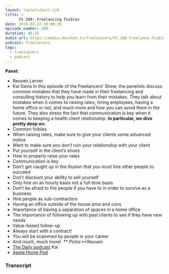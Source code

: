 ```yaml
---
layout: layouts/post.njk
title: >
      FS 289: Freelancing Foibles
date: 2018-03-22 10:00:26
episode_number: 289
duration: 46:35
audio_url: https://media.devchat.tv/freelancers/FS_289_Freelance_Foibles.mp3
podcast: freelancers
tags: 
  - freelancers
  - podcast
---
```


 **Panel:**
- Reuven Lerner
- Kai Davis
In this episode of the Freelancers’ Show, the panelists discuss common mistakes that they have made in their freelancing and consulting history to help you learn from their mistakes. They talk about mistakes when it comes to raising rates, hiring employees, having a home office or not, and much more and how you can avoid them in the future. They also stress the fact that communication is key when it comes to keeping a health client relationship. **In particular, we dive pretty deep on:&nbsp;**
- Common foibles
- When raising rates, make sure to give your clients some advanced notice
- Want to make sure you don’t ruin your relationship with your client
- Put yourself in the client’s shoes
- How to properly raise your rates
- Communication is key
- Don’t get caught up in the illusion that you must hire other people to succeed
- Don’t discount your ability to sell yourself
- Only hire on an hourly basis not a full-time basis
- Don’t be afraid to fire people if you have to in order to survive as a business
- Hire people as sub-contractors
- Having an office outside of the house pros and cons
- Importance of having a separation of spaces in a home office
- The importance of following up with past clients to see if they have new needs
- Value-based follow-up
- Always start with a contract!
- You will be scammed by people in your career
- And much, much more!
**&nbsp;**** Picks:**Reuven
- [The Daily podcast](https://www.nytimes.com/podcasts/the-daily)
Kai
- [Apple Home Pod](https://www.apple.com/homepod/)


### Transcript


